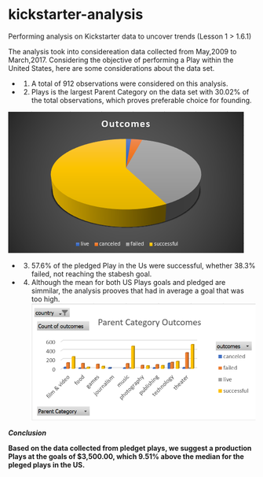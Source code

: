 # kickstarter-analysis
Performing analysis on Kickstarter data to uncover trends (Lesson 1 > 1.6.1)

The analysis took into considereation data collected from May,2009 to March,2017. 
Considering the objective of performing a Play within the United States, here are some considerations about the data set.

- 1. A total of 912 observations were considered on this analysis.
- 2. Plays is the largest Parent Category on the data set with 30.02% of the total observations, which proves preferable choice for founding.

![](https://github.com/fgoulartsalomao/kickstarter-analysis/blob/main/resources/Outcomes.png)

- 3. 57.6% of the pledged Play in the Us were successful, whether 38.3% failed, not reaching the stabesh goal.
- 4. Although the mean for both US Plays goals and pledged are simmilar, the analysis prooves that had in average a goal that was too high.
![](https://github.com/fgoulartsalomao/kickstarter-analysis/blob/main/resources/chart%201.png)

***Conclusion***

**Based on the data collected from pledget plays, we suggest a production Plays at the goals of $3,500.00, which 9.51% above the median for the pleged plays in the US.**
